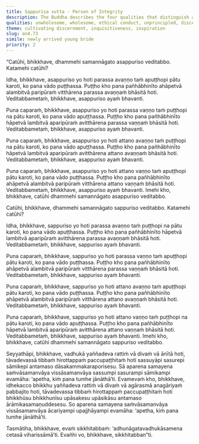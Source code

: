 ```yaml
---
title: Sappurisa sutta - Person of Integrity
description: The Buddha describes the four qualities that distinguish a person of integrity from one lacking in integrity.
qualities: unwholesome, wholesome, ethical conduct, unprincipled, discernment, conscience, fear of wrongdoing
theme: cultivating discernment, inquisitiveness, inspiration
slug: an4.73
simile: newly arrived young bride
priority: 2
---
```


“Catūhi, bhikkhave, dhammehi samannāgato asappuriso veditabbo. Katamehi catūhi?

Idha, bhikkhave, asappuriso yo hoti parassa avaṇṇo taṁ apuṭṭhopi pātu karoti, ko pana vādo puṭṭhassa. Puṭṭho kho pana pañhābhinīto ahāpetvā alambitvā paripūraṁ vitthārena parassa avaṇṇaṁ bhāsitā hoti. Veditabbametaṁ, bhikkhave, asappuriso ayaṁ bhavanti.

Puna caparaṁ, bhikkhave, asappuriso yo hoti parassa vaṇṇo taṁ puṭṭhopi na pātu karoti, ko pana vādo apuṭṭhassa. Puṭṭho kho pana pañhābhinīto hāpetvā lambitvā aparipūraṁ avitthārena parassa vaṇṇaṁ bhāsitā hoti. Veditabbametaṁ, bhikkhave, asappuriso ayaṁ bhavanti.

Puna caparaṁ, bhikkhave, asappuriso yo hoti attano avaṇṇo taṁ puṭṭhopi na pātu karoti, ko pana vādo apuṭṭhassa. Puṭṭho kho pana pañhābhinīto hāpetvā lambitvā aparipūraṁ avitthārena attano avaṇṇaṁ bhāsitā hoti. Veditabbametaṁ, bhikkhave, asappuriso ayaṁ bhavanti.

Puna caparaṁ, bhikkhave, asappuriso yo hoti attano vaṇṇo taṁ apuṭṭhopi pātu karoti, ko pana vādo puṭṭhassa. Puṭṭho kho pana pañhābhinīto ahāpetvā alambitvā paripūraṁ vitthārena attano vaṇṇaṁ bhāsitā hoti. Veditabbametaṁ, bhikkhave, asappuriso ayaṁ bhavanti. Imehi kho, bhikkhave, catūhi dhammehi samannāgato asappuriso veditabbo.

Catūhi, bhikkhave, dhammehi samannāgato sappuriso veditabbo. Katamehi catūhi?

Idha, bhikkhave, sappuriso yo hoti parassa avaṇṇo taṁ puṭṭhopi na pātu karoti, ko pana vādo apuṭṭhassa. Puṭṭho kho pana pañhābhinīto hāpetvā lambitvā aparipūraṁ avitthārena parassa avaṇṇaṁ bhāsitā hoti. Veditabbametaṁ, bhikkhave, sappuriso ayaṁ bhavanti.

Puna caparaṁ, bhikkhave, sappuriso yo hoti parassa vaṇṇo taṁ apuṭṭhopi pātu karoti, ko pana vādo puṭṭhassa. Puṭṭho kho pana pañhābhinīto ahāpetvā alambitvā paripūraṁ vitthārena parassa vaṇṇaṁ bhāsitā hoti. Veditabbametaṁ, bhikkhave, sappuriso ayaṁ bhavanti.

Puna caparaṁ, bhikkhave, sappuriso yo hoti attano avaṇṇo taṁ apuṭṭhopi pātu karoti, ko pana vādo puṭṭhassa. Puṭṭho kho pana pañhābhinīto ahāpetvā alambitvā paripūraṁ vitthārena attano avaṇṇaṁ bhāsitā hoti. Veditabbametaṁ, bhikkhave, sappuriso ayaṁ bhavanti.

Puna caparaṁ, bhikkhave, sappuriso yo hoti attano vaṇṇo taṁ puṭṭhopi na pātu karoti, ko pana vādo apuṭṭhassa. Puṭṭho kho pana pañhābhinīto hāpetvā lambitvā aparipūraṁ avitthārena attano vaṇṇaṁ bhāsitā hoti. Veditabbametaṁ, bhikkhave, sappuriso ayaṁ bhavanti. Imehi kho, bhikkhave, catūhi dhammehi samannāgato sappuriso veditabbo.

Seyyathāpi, bhikkhave, vadhukā yaññadeva rattiṁ vā divaṁ vā ānītā hoti, tāvadevassā tibbaṁ hirottappaṁ paccupaṭṭhitaṁ hoti sassuyāpi sasurepi sāmikepi antamaso dāsakammakaraporisesu. Sā aparena samayena saṁvāsamanvāya vissāsamanvāya sassumpi sasurampi sāmikampi evamāha: ‘apetha, kiṁ pana tumhe jānāthā’ti. Evamevaṁ kho, bhikkhave, idhekacco bhikkhu yaññadeva rattiṁ vā divaṁ vā agārasmā anagāriyaṁ pabbajito hoti, tāvadevassa tibbaṁ hirottappaṁ paccupaṭṭhitaṁ hoti bhikkhūsu bhikkhunīsu upāsakesu upāsikāsu antamaso ārāmikasamaṇuddesesu. So aparena samayena saṁvāsamanvāya vissāsamanvāya ācariyampi upajjhāyampi evamāha: ‘apetha, kiṁ pana tumhe jānāthā’ti.

Tasmātiha, bhikkhave, evaṁ sikkhitabbaṁ: ‘adhunāgatavadhukāsamena cetasā viharissāmā’ti. Evañhi vo, bhikkhave, sikkhitabban”ti.
